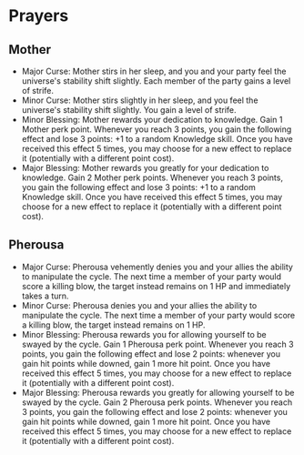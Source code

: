 # Prayers

## Mother
- Major Curse: Mother stirs in her sleep, and you and your party feel the universe's stability shift slightly. Each member of the party gains a level of strife.
- Minor Curse: Mother stirs slightly in her sleep, and you feel the universe's stability shift slightly. You gain a level of strife.
- Minor Blessing: Mother rewards your dedication to knowledge. Gain 1 Mother perk point. Whenever you reach 3 points, you gain the following effect and lose 3 points: +1 to a random Knowledge skill. Once you have received this effect 5 times, you may choose for a new effect to replace it (potentially with a different point cost).
- Major Blessing: Mother rewards you greatly for your dedication to knowledge. Gain 2 Mother perk points. Whenever you reach 3 points, you gain the following effect and lose 3 points: +1 to a random Knowledge skill. Once you have received this effect 5 times, you may choose for a new effect to replace it (potentially with a different point cost).

## Pherousa
- Major Curse: Pherousa vehemently denies you and your allies the ability to manipulate the cycle. The next time a member of your party would score a killing blow, the target instead remains on 1 HP and immediately takes a turn.
- Minor Curse: Pherousa denies you and your allies the ability to manipulate the cycle. The next time a member of your party would score a killing blow, the target instead remains on 1 HP.
- Minor Blessing: Pherousa rewards you for allowing yourself to be swayed by the cycle. Gain 1 Pherousa perk point. Whenever you reach 3 points, you gain the following effect and lose 2 points: whenever you gain hit points while downed, gain 1 more hit point. Once you have received this effect 5 times, you may choose for a new effect to replace it (potentially with a different point cost).
- Major Blessing: Pherousa rewards you greatly for allowing yourself to be swayed by the cycle. Gain 2 Pherousa perk points. Whenever you reach 3 points, you gain the following effect and lose 2 points: whenever you gain hit points while downed, gain 1 more hit point. Once you have received this effect 5 times, you may choose for a new effect to replace it (potentially with a different point cost).